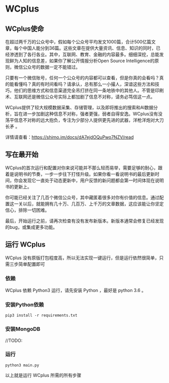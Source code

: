 # WCplus

## WCplus使命
在超过两千万的公众号中，假如每个公众号平均发文1000篇，合计500亿篇文章，每个中国人能分到36篇。这些文章在提供大量资讯、信息、知识的同时，已经渗透到了各行各业。其中，互联网、教育、金融的内容最多。细细深挖，总能发现鲜为人知的信息差，如果你了解公开情报分析Open Source Intelligence的原则，微信公众号的数据一定不能错过。

只要有一个微信账号，任何一个公众号的内容都可以查看，但是你真的会看吗？真的能看懂吗？真的有时间看吗？请承认，总有那么一小撮人，深谙这些方法和技巧，他们的思维方式和信息渠道完全吊打挤在同一条地铁中的其他人。不管是印刷术、互联网还是微信公众号实际上都加剧了信息不对称，请务必笃信这一点。

WCplus提供了较大规模数据采集、存储管理，以及即将推出的搜索和AI数据分析，旨在进一步加剧这种信息不对称，强者更强，弱者自得安逸。WCplus没有没荡平信息不对称的远大抱负，专注为少部分人提供更先进的武器，洋枪洋炮对大刀长矛 。

详情请查看：https://shimo.im/docs/dA7ejdOQuPwo7NZV/read

## 写在最开始
WCplus的首次运行和配置对你来说可能并不那么轻而易举，需要足够的耐心，跟着是说明书的节奏，一步一步往下打怪升级。如果你看一看说明书的最后更新时间，你会发现它一直处于动态更新中，用户反馈的新问题都会第一时间体现在说明书的更新上。


你可能已经关注了几百个微信公众号，其中藏匿着很多对你有价值的信息。通过配置这一关以后，就能拥有几十万、几百万、上千万的文章数据，这应该能让你坚定信心，排除一切困难。


最后，开始运行之前，请再次检查有没有发布新版本。新版本通常会修复已经发现的bug，或集成更多功能。


## 运行 WCplus
WCplus 没有原版打包程度高，所以无法实现一键运行，但是运行依然很简单，只需三步简单配置即可

### 依赖
WCplus 依赖 Python3 运行，请先安装 Python ，最好是 python 3.6 。

### 安装Python依赖
`pip3 install -r requirements.txt`

### 安装MongoDB
//TODO:

### 运行
`python3 main.py`

以上就是运行 WCplus 所需的所有步骤
